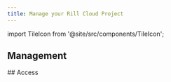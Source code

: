 ```yaml
---
title: Manage your Rill Cloud Project
---
```


import TileIcon from '@site/src/components/TileIcon';

## Management
<div className="tile-icon-grid">
    <TileIcon
    header="Organization Mangement"
    content="Connect to your data sources and start ingesting data into Rill for analysis."
    link="/reference/connectors"
    />
    <TileIcon
    header="Project Management"
    content="Transform and prepare your data with Rill's powerful ETL capabilities."
    link="/build/models"
    />
    <TileIcon
    header="User Group Management"
    content="Build a metrics layer to define key business metrics and KPIs."
    />
    <TileIcon
    header="User Management"
    content="Use Rill's interactive data exploration tools to discover insights."
    link="/explore/dashboard-101"
    />
</div>
## Access 
<div className="tile-icon-grid">
    <TileIcon
    header="Dashboard Access Policies"
    content="Embed Rill dashboards into your applications and workflows."
    link="/integrate/embedding"
    />
    <TileIcon
    header="Roles and Permissions"
    content="Curious about what's new?"
    link="/notes"
    />
</div>


